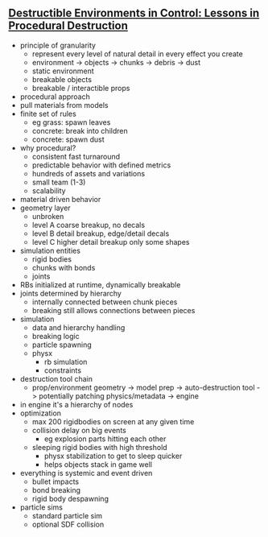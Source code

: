[Destructible Environments in Control: Lessons in Procedural Destruction](https://www.youtube.com/watch?v=kODJsQGXanU)
---
- principle of granularity
	- represent every level of natural detail in every effect you create
	- environment -> objects -> chunks -> debris -> dust
	- static environment
	- breakable objects
	- breakable / interactible props
- procedural approach
- pull materials from models
- finite set of rules
	- eg grass: spawn leaves
	- concrete: break into children
	- concrete: spawn dust
- why procedural?
	- consistent fast turnaround
	- predictable behavior with defined metrics
	- hundreds of assets and variations
	- small team (1-3)
	- scalability
- material driven behavior
- geometry layer
	- unbroken
	- level A coarse breakup, no decals
	- level B detail breakup, edge/detail decals
	- level C higher detail breakup only some shapes
- simulation entities
	- rigid bodies
	- chunks with bonds
	- joints
- RBs initialized at runtime, dynamically breakable
- joints determined by hierarchy
	- internally connected between chunk pieces
	- breaking still allows connections between pieces
- simulation
	- data and hierarchy handling
	- breaking logic
	- particle spawning
	- physx
		- rb simulation
		- constraints
- destruction tool chain
	- prop/environment geometry -> model prep -> auto-destruction tool -> potentially patching physics/metadata -> engine
- in engine it's a hierarchy of nodes
- optimization
	- max 200 rigidbodies on screen at any given time
	- collision delay on big events
		- eg explosion parts hitting each other
	- sleeping rigid bodies with high threshold
		- physx stabilization to get to sleep quicker
		- helps objects stack in game well
- everything is systemic and event driven
	- bullet impacts
	- bond breaking
	- rigid body despawning
- particle sims
	- standard particle sim
	- optional SDF collision